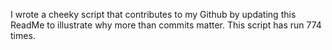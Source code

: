 I wrote a cheeky script that contributes to my Github by updating this ReadMe to illustrate why more than commits matter. This script has run 774 times.